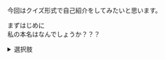 今回はクイズ形式で自己紹介をしてみたいと思います。

まずはじめに<br>
私の本名はなんでしょうか？？？<br>

<details>
<summary>選択肢</summary>
1.小林りょうけい<br>
2.林田りょうけい<br>
3.林家りょうけい<br>
4.玉林りょうけい
</details>
